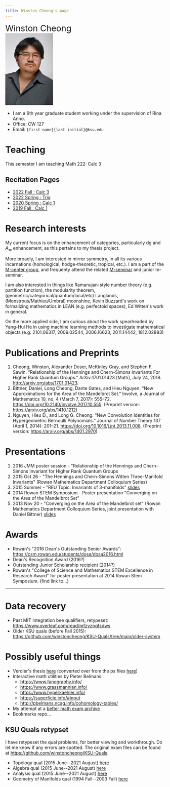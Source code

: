 ```yaml
---
title: Winston Cheong's page
---
```


<head>
<style>
  .name {
    font-size: 20pt
  }
  a:visited {
    color: darkorchid
  }
  .column {
    float: left; 
    width: 50%;
  }
  .pic {
    width: 50%;
  }
</style>
</head>


<div class="name">Winston Cheong</div>

<div class="pic">

  <!-- ![profile](./assets/profile_pic.jpg) -->

  <!-- Not sure how to make compiler spit out the right output. Will just manually change output -->
  <img src="./assets/profile_pic.jpg" alt="profile pic" style="width:151px;"/>
</div>

* I am a 6th year graduate student working under the supervision of Rina Anno. 
* Office: CW 127
* Email: `{first name}{last initial}@ksu.edu`

# Teaching

This semester I am teaching Math 222: Calc 3

## Recitation Pages

* [2022 Fall : Calc 3](./recit/2022fall/)
* [2022 Spring : Trig](./recit/2022spring/)
* [2020 Spring : Calc 1](https://math.ksu.edu/~winstonc/recit/2020spring/)
* [2019 Fall : Calc 1](https://math.ksu.edu/~winstonc/recit/2019fall/)

# Research interests

My current focus is on the enhancement of categories, particularly dg and $A_\infty$ enhancement, as this pertains to my thesis project.

More broadly, I am interested in mirror symmetry, in all its various incarnations (homological, hodge-theoretic, tropical, etc.).
I am a part of the [M-center group](https://math.ksu.edu/research/m-center/), and frequenty attend the related [M-seminar](https://www.math.ksu.edu/research/m-center/seminars.html) and junior m-seminar.

I am also interested in things like Ramanujan-style number theory (e.g. partition function), the modularity theorem, (geometric/categorical/quantum/local/etc) Langlands, (Monstrous/Mathieu/Umbral) moonshine, Kevin Buzzard's work on formalizing mathematics in LEAN (e.g. perfectoid spaces), Ed Witten's work in general.

On the more applied side, I am curious about the work spearheaded by Yang-Hui He in using machine learning methods to investigate mathematical objects (e.g. 2101.06317, 2009.02544, 2006.16623, 2011.14442, 1812.02893)

# Publications and Preprints

1. Cheong, Winston, Alexander Doser, McKinley Gray, and Stephen F. Sawin. “Relationship of the Hennings and Chern-Simons Invariants For Higher Rank Quantum Groups.” ArXiv:1701.01423 [Math], July 24, 2018. <http://arxiv.org/abs/1701.01423>.
2. Bittner, Daniel, Long Cheong, Dante Gates, and Hieu Nguyen. “New Approximations for the Area of the Mandelbrot Set.” Involve, a Journal of Mathematics 10, no. 4 (March 7, 2017): 555–72. <https://doi.org/10.2140/involve.2017.10.555>. (Preprint version: <https://arxiv.org/abs/1410.1212>)
3. Nguyen, Hieu D., and Long G. Cheong. “New Convolution Identities for Hypergeometric Bernoulli Polynomials.” Journal of Number Theory 137 (April 1, 2014): 201–21. <https://doi.org/10.1016/j.jnt.2013.11.008>. (Preprint version: <https://arxiv.org/abs/1401.2970>)

# Presentations

1. 2016 JMM poster session - "Relationship of the Hennings and Chern-Simons Invariant for Higher Rank Quantum Groups 
2. 2015 Oct 26 - "The Hennings and Chern-Simons Witten Three-Manifold Invariants" (Rowan Mathematics Department Colloquium Series)
3. 2015 Summer - "REU Topic: Invariants of 3-manifolds" [slides](files/reu-presentation.pdf)
4. 2014 Rowan STEM Symposium - Poster presentation "Converging on the Area of the Mandelbrot Set"
5. 2013 Nov 20 - "Converging on the Area of the Mandelbrot set" (Rowan Mathematics Department Colloquium Series, joint presentation with Daniel Bittner) [slides](files/mandelbrot_presentation.pdf)

# Awards

* Rowan's "2016 Dean's Outstanding Senior Awards": <https://csm.rowan.edu/students/dosa/dosa2016.html>
* Dean's Recognition Award (2016?)
* Outstanding Junior Scholarship recipient (2014?)
* Rowan's "College of Science and Mathematics STEM Excellence in Research Award" for poster presentation at 2014 Rowan Stem Symposium. (find link to...)

-----

# Data recovery

* Past MIT Integration bee qualifiers, retypeset: <https://www.overleaf.com/read/mfzyzpqfsdws>
* Older KSU quals (before Fall 2015): <https://github.com/winstoncheong/KSU-Quals/tree/main/older-system>

# Possibly useful things

* Verdier's thesis [here](./files/verdier_thesis.pdf) (converted over from the ps files [here](https://webusers.imj-prg.fr/~georges.maltsiniotis/jlv.html))
* Interactive math utilities by Pieter Belmans:
    * https://www.fanography.info/
    * https://www.grassmannian.info/
    * https://www.hyperkaehler.info/
    * https://superficie.info/#input
    * http://pbelmans.ncag.info/cohomology-tables/
* My attempt at a [better math exam archive](https://winstoncheong.github.io/Better-KSU-Math-Exam-Archive/)
* Bookmarks repo...

## KSU Quals retypset

I have retypeset the qual problems, for better viewing and workthrough.
Do let me know if any errors are spotted.
The original exam files can be found at <https://github.com/winstoncheong/KSU-Quals>.
  
* Topology qual (2015 June--2021 August) [here](./files/topology-current.pdf)
* Algebra qual (2015 June--2021 August) [here](./files/algebra-current.pdf)
* Analysis qual (2015 June--2021 August) [here](./files/analysis-current.pdf)
* Geometry of Manifolds qual (1994 Fall--2003 Fall) [here](./files/geometry-of-manifolds.pdf)
